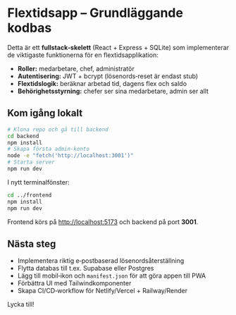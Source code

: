 # Flextidsapp – Grundläggande kodbas

Detta är ett **fullstack‑skelett** (React + Express + SQLite) som implementerar de viktigaste funktionerna
för en flextidsapplikation:

* **Roller:** medarbetare, chef, administratör  
* **Autentisering:** JWT + bcrypt (lösenords‑reset är endast stub)  
* **Flextidslogik:** beräknar arbetad tid, dagens flex och saldo  
* **Behörighetsstyrning:** chefer ser sina medarbetare, admin ser allt  

## Kom igång lokalt

```bash
# Klona repo och gå till backend
cd backend
npm install
# Skapa första admin‑konto
node -e "fetch('http://localhost:3001')"
# Starta server
npm run dev
```

I nytt terminalfönster:

```bash
cd ../frontend
npm install
npm run dev
```

Frontend körs på <http://localhost:5173> och backend på port **3001**.

## Nästa steg

* Implementera riktig e‑postbaserad lösenordsåterställning  
* Flytta databas till t.ex. Supabase eller Postgres  
* Lägg till mobil‑ikon och `manifest.json` för att göra appen till PWA  
* Förbättra UI med Tailwindkomponenter  
* Skapa CI/CD‑workflow för Netlify/Vercel + Railway/Render  

Lycka till!  
